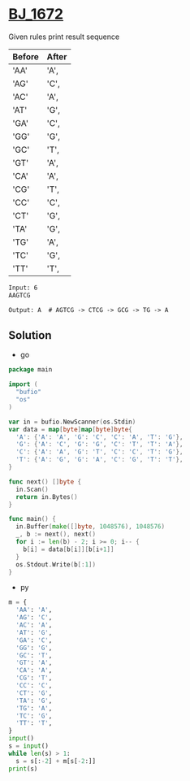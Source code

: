 # [BJ_1672](https://acmicpc.net/problem/1672)

Given rules print result sequence

| Before | After |
| ------ | ----- |
| 'AA'   | 'A',  |
| 'AG'   | 'C',  |
| 'AC'   | 'A',  |
| 'AT'   | 'G',  |
| 'GA'   | 'C',  |
| 'GG'   | 'G',  |
| 'GC'   | 'T',  |
| 'GT'   | 'A',  |
| 'CA'   | 'A',  |
| 'CG'   | 'T',  |
| 'CC'   | 'C',  |
| 'CT'   | 'G',  |
| 'TA'   | 'G',  |
| 'TG'   | 'A',  |
| 'TC'   | 'G',  |
| 'TT'   | 'T',  |

```txt
Input: 6
AAGTCG

Output: A  # AGTCG -> CTCG -> GCG -> TG -> A
```

## Solution

* go

```go
package main

import (
  "bufio"
  "os"
)

var in = bufio.NewScanner(os.Stdin)
var data = map[byte]map[byte]byte{
  'A': {'A': 'A', 'G': 'C', 'C': 'A', 'T': 'G'},
  'G': {'A': 'C', 'G': 'G', 'C': 'T', 'T': 'A'},
  'C': {'A': 'A', 'G': 'T', 'C': 'C', 'T': 'G'},
  'T': {'A': 'G', 'G': 'A', 'C': 'G', 'T': 'T'},
}

func next() []byte {
  in.Scan()
  return in.Bytes()
}

func main() {
  in.Buffer(make([]byte, 1048576), 1048576)
  _, b := next(), next()
  for i := len(b) - 2; i >= 0; i-- {
    b[i] = data[b[i]][b[i+1]]
  }
  os.Stdout.Write(b[:1])
}
```

* py

```py
m = {
  'AA': 'A',
  'AG': 'C',
  'AC': 'A',
  'AT': 'G',
  'GA': 'C',
  'GG': 'G',
  'GC': 'T',
  'GT': 'A',
  'CA': 'A',
  'CG': 'T',
  'CC': 'C',
  'CT': 'G',
  'TA': 'G',
  'TG': 'A',
  'TC': 'G',
  'TT': 'T',
}
input()
s = input()
while len(s) > 1:
  s = s[:-2] + m[s[-2:]]
print(s)
```
